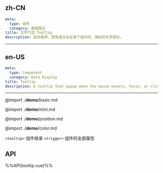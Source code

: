 ## zh-CN
```yaml
meta:
  type: 组件
  category: 数据展示
title: 文字气泡 Tooltip
description: 鼠标悬停、聚焦或点击在某个组件时，弹出的文字提示。
```
---
## en-US
```yaml
meta:
  type: Component
  category: Data Display
title: Tooltip
description: A tooltip that popup when the mouse hovers, focus, or click on a component.
```
---

@import ./__demo__/basic.md

@import ./__demo__/mini.md

@import ./__demo__/position.md

@import ./__demo__/color.md

`<tooltip>` 组件继承 `<trigger>` 组件的全部属性

## API

%%API(tooltip.vue)%%
